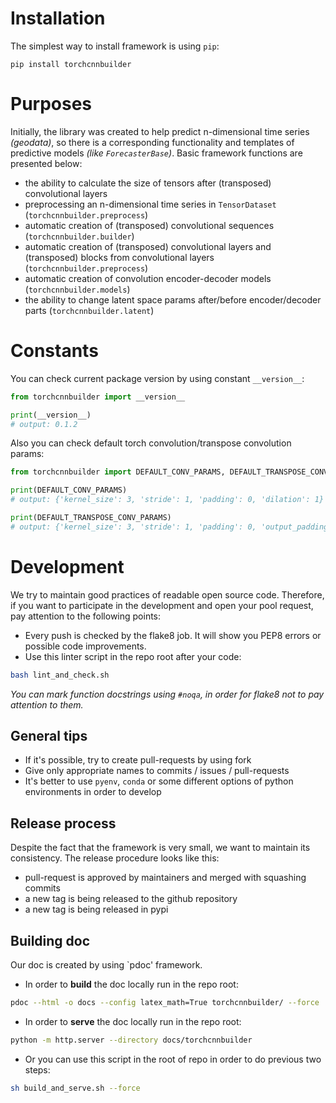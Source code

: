 # Installation

The simplest way to install framework is using `pip`:
```
pip install torchcnnbuilder
```

# Purposes 

Initially, the library was created to help predict n-dimensional time series *(geodata)*, so there is a corresponding functionality and templates of predictive models *(like `ForecasterBase`)*.
Basic framework functions are presented below: 

- the ability to calculate the size of tensors after (transposed) convolutional layers
- preprocessing an n-dimensional time series in `TensorDataset` (`torchcnnbuilder.preprocess`)
- automatic creation of (transposed) convolutional sequences (`torchcnnbuilder.builder`)
- automatic creation of (transposed) convolutional layers and (transposed) blocks from convolutional layers (`torchcnnbuilder.preprocess`)
- automatic creation of convolution encoder-decoder models (`torchcnnbuilder.models`)
- the ability to change latent space params after/before encoder/decoder parts (`torchcnnbuilder.latent`)

# Constants 

You can check current package version by using constant `__version__`:
```python
from torchcnnbuilder import __version__

print(__version__)
# output: 0.1.2
```

Also you can check default torch convolution/transpose convolution params:
```python
from torchcnnbuilder import DEFAULT_CONV_PARAMS, DEFAULT_TRANSPOSE_CONV_PARAMS

print(DEFAULT_CONV_PARAMS)
# output: {'kernel_size': 3, 'stride': 1, 'padding': 0, 'dilation': 1}

print(DEFAULT_TRANSPOSE_CONV_PARAMS)
# output: {'kernel_size': 3, 'stride': 1, 'padding': 0, 'output_padding': 0, 'dilation': 1}
```

# Development

We try to maintain good practices of readable open source code. 
Therefore, if you want to participate in the development and open your pool request, pay attention to the following points:
- Every push is checked by the flake8 job. It will show you PEP8 errors or possible code improvements.
- Use this linter script in the repo root after your code:

```bash
bash lint_and_check.sh
```
*You can mark function docstrings using `#noqa`, in order for flake8 not to pay attention to them.*

## General tips

- If it's possible, try to create pull-requests by using fork
- Give only appropriate names to commits / issues / pull-requests
- It's better to use `pyenv`, `conda` or some different options of python environments in order to develop

## Release process

Despite the fact that the framework is very small, we want to maintain its consistency. 
The release procedure looks like this:

- pull-request is approved by maintainers and merged with squashing commits
- a new tag is being released to the github repository
- a new tag is being released in pypi

## Building doc 

Our doc is created by using `pdoc' framework.

- In order to **build** the doc locally run in the repo root:
```bash
pdoc --html -o docs --config latex_math=True torchcnnbuilder/ --force
```

- In order to **serve** the doc locally run in the repo root: 
```bash
python -m http.server --directory docs/torchcnnbuilder
```

- Or you can use this script in the root of repo in order to do previous two steps:
```bash
sh build_and_serve.sh --force
```